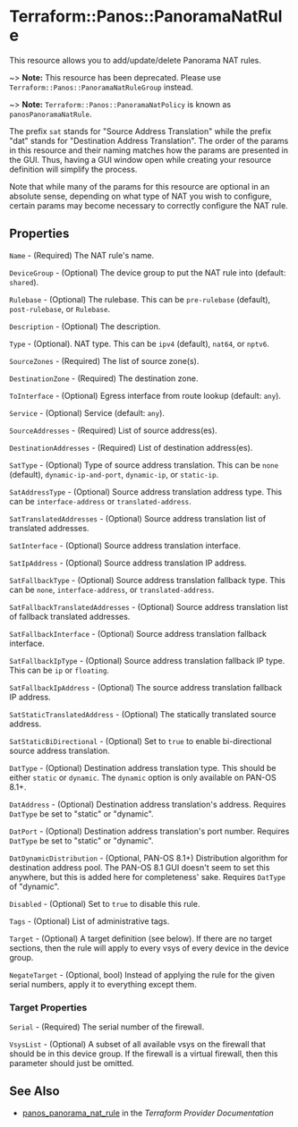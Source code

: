 # Terraform::Panos::PanoramaNatRule

This resource allows you to add/update/delete Panorama NAT rules.

~> **Note:** This resource has been deprecated.  Please use
`Terraform::Panos::PanoramaNatRuleGroup` instead.

~> **Note:** `Terraform::Panos::PanoramaNatPolicy` is known as `panosPanoramaNatRule`.

The prefix `sat` stands for "Source Address Translation" while the prefix "dat"
stands for "Destination Address Translation".  The order of the params in
this resource and their naming matches how the params are presented in
the GUI.  Thus, having a GUI window open while creating your resource
definition will simplify the process.

Note that while many of the params for this resource are optional in an
absolute sense, depending on what type of NAT you wish to configure, certain
params may become necessary to correctly configure the NAT rule.

## Properties

`Name` - (Required) The NAT rule's name.

`DeviceGroup` - (Optional) The device group to put the NAT rule into
(default: `shared`).

`Rulebase` - (Optional) The rulebase.  This can be `pre-rulebase` (default),
`post-rulebase`, or `Rulebase`.

`Description` - (Optional) The description.

`Type` - (Optional). NAT type.  This can be `ipv4` (default), `nat64`, or
`nptv6`.

`SourceZones` - (Required) The list of source zone(s).

`DestinationZone` - (Required) The destination zone.

`ToInterface` - (Optional) Egress interface from route lookup (default:
`any`).

`Service` - (Optional) Service (default: `any`).

`SourceAddresses` - (Required) List of source address(es).

`DestinationAddresses` - (Required) List of destination address(es).

`SatType` - (Optional) Type of source address translation.  This can be
`none` (default), `dynamic-ip-and-port`, `dynamic-ip`, or `static-ip`.

`SatAddressType` - (Optional) Source address translation address type.
This can be `interface-address` or `translated-address`.

`SatTranslatedAddresses` - (Optional) Source address translation list of
translated addresses.

`SatInterface` - (Optional) Source address translation interface.

`SatIpAddress` - (Optional) Source address translation IP address.

`SatFallbackType` - (Optional) Source address translation fallback type.
This can be `none`, `interface-address`, or `translated-address`.

`SatFallbackTranslatedAddresses` - (Optional) Source address translation
list of fallback translated addresses.

`SatFallbackInterface` - (Optional) Source address translation fallback
interface.

`SatFallbackIpType` - (Optional) Source address translation fallback
IP type.  This can be `ip` or `floating`.

`SatFallbackIpAddress` - (Optional) The source address translation
fallback IP address.

`SatStaticTranslatedAddress` - (Optional) The statically translated source
address.

`SatStaticBiDirectional` - (Optional) Set to `true` to enable
bi-directional source address translation.

`DatType` - (Optional) Destination address translation type.  This should
be either `static` or `dynamic`.  The `dynamic` option is only available on
PAN-OS 8.1+.

`DatAddress` - (Optional) Destination address translation's address.  Requires
`DatType` be set to "static" or "dynamic".

`DatPort` - (Optional) Destination address translation's port number.  Requires
`DatType` be set to "static" or "dynamic".

`DatDynamicDistribution` - (Optional, PAN-OS 8.1+) Distribution algorithm
for destination address pool.  The PAN-OS 8.1 GUI doesn't seem to set this
anywhere, but this is added here for completeness' sake.  Requires `DatType`
of "dynamic".

`Disabled` - (Optional) Set to `true` to disable this rule.

`Tags` - (Optional) List of administrative tags.

`Target` - (Optional) A target definition (see below).  If there are no
target sections, then the rule will apply to every vsys of every device
in the device group.

`NegateTarget` - (Optional, bool) Instead of applying the rule for the
given serial numbers, apply it to everything except them.

### Target Properties

`Serial` - (Required) The serial number of the firewall.

`VsysList` - (Optional) A subset of all available vsys on the firewall
that should be in this device group.  If the firewall is a virtual firewall,
then this parameter should just be omitted.


## See Also

* [panos_panorama_nat_rule](https://www.terraform.io/docs/providers/panos/r/panorama_nat_rule.html) in the _Terraform Provider Documentation_